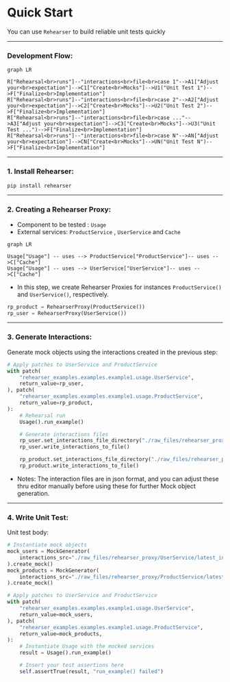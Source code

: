 # Quick Start
You can use `Rehearser` to build reliable unit tests quickly

----

### Development Flow:
```mermaid
graph LR

R["Rehearsal<br>runs"]--"interactions<br>file<br>case 1"-->A1["Adjust your<br>expectation"]-->C1["Create<br>Mocks"]-->U1("Unit Test 1")-->F["Finalize<br>Implementation"]
R["Rehearsal<br>runs"]--"interactions<br>file<br>case 2"-->A2["Adjust your<br>expectation"]-->C2["Create<br>Mocks"]-->U2("Unit Test 2")-->F["Finalize<br>Implementation"]
R["Rehearsal<br>runs"]--"interactions<br>file<br>case ..."-->A3["Adjust your<br>expectation"]-->C3["Create<br>Mocks"]-->U3("Unit Test ...")-->F["Finalize<br>Implementation"]
R["Rehearsal<br>runs"]--"interactions<br>file<br>case N"-->AN["Adjust your<br>expectation"]-->CN["Create<br>Mocks"]-->UN("Unit Test N")-->F["Finalize<br>Implementation"]
```

---

### **1. Install Rehearser**:
```bash
pip install rehearser
```
---
### **2. Creating a Rehearser Proxy**: 
- Component to be tested : `Usage`
- External services: `ProductService` , `UserService` and `Cache`

```mermaid
graph LR

Usage["Usage"] -- uses --> ProductService["ProductService"]-- uses -->C["Cache"]
Usage["Usage"] -- uses --> UserService["UserService"]-- uses -->C["Cache"]
```

- In this step, we create Rehearser Proxies for instances `ProductService()` and `UserService()`, respectively.
```python
rp_product = RehearserProxy(ProductService())
rp_user = RehearserProxy(UserService())
```
---
### **3. Generate Interactions**: 
Generate mock objects using the interactions created in the previous step:
```python
# Apply patches to UserService and ProductService
with patch(
    "rehearser_examples.examples.example1.usage.UserService",
    return_value=rp_user,
), patch(
    "rehearser_examples.examples.example1.usage.ProductService",
    return_value=rp_product,
):
    # Rehearsal run
    Usage().run_example()

    # Generate interactions files
    rp_user.set_interactions_file_directory("./raw_files/rehearser_proxy/")
    rp_user.write_interactions_to_file()

    rp_product.set_interactions_file_directory("./raw_files/rehearser_proxy/")
    rp_product.write_interactions_to_file()

```
- Notes: The interaction files are in json format, and you can adjust these thru editor manually before using these for further Mock object generation.
---
### **4. Write Unit Test**:
Unit test body:
```python
# Instantiate mock objects
mock_users = MockGenerator(
    interactions_src="./raw_files/rehearser_proxy/UserService/latest_interactions.json"
).create_mock()
mock_products = MockGenerator(
    interactions_src="./raw_files/rehearser_proxy/ProductService/latest_interactions.json"
).create_mock()

# Apply patches to UserService and ProductService
with patch(
    "rehearser_examples.examples.example1.usage.UserService",
    return_value=mock_users,
), patch(
    "rehearser_examples.examples.example1.usage.ProductService",
    return_value=mock_products,
):
    # Instantiate Usage with the mocked services
    result = Usage().run_example()

    # Insert your test assertions here
    self.assertTrue(result, "run_example() failed")
```